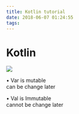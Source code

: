 ```yaml
---
title: Kotlin tutorial
date: 2018-06-07 01:24:55
tags:
---
```


Kotlin
======

![](image002.jpg)  

• Var is mutable  
can be change later

• Val is Immutable  
cannot be change later
